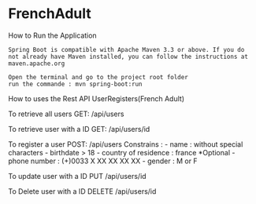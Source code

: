 # FrenchAdult

 How to Run the Application

    Spring Boot is compatible with Apache Maven 3.3 or above. If you do not already have Maven installed, you can follow the instructions at maven.apache.org
    
    Open the terminal and go to the project root folder
    run the commande : mvn spring-boot:run


 How to uses the Rest API UserRegisters(French Adult)  
 
   To retrieve all users
      GET: /api/users
      
   To retrieve user with a ID
      GET: /api/users/id 
      
   To register a user
      POST:  /api/users
         Constrains :
             -  name :  without special characters 
             -  birthdate > 18
             -  country of residence : france
            *Optional
             -  phone number : (+)0033 X XX XX XX XX
             -  gender : M or F
                  
        
   To update user with a ID
       PUT /api/users/id
       
   To Delete user with a ID
      DELETE /api/users/id
